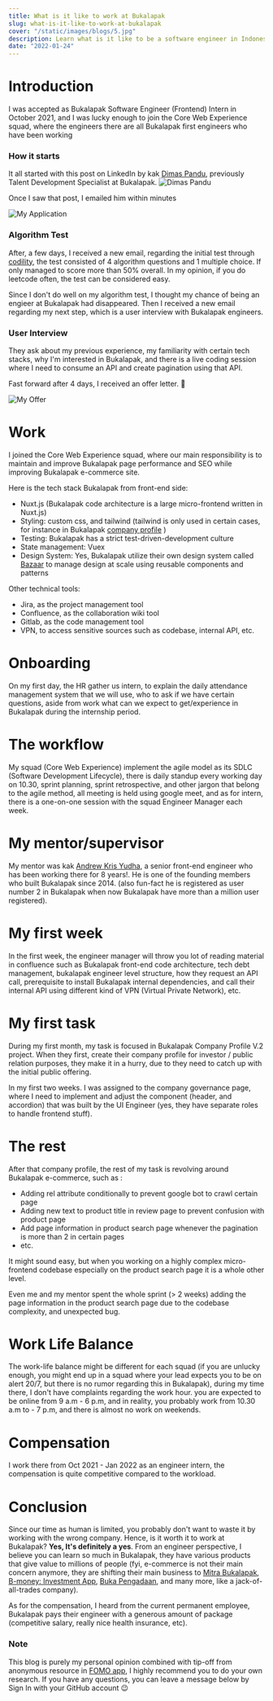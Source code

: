 ```yaml
---
title: What is it like to work at Bukalapak
slug: what-is-it-like-to-work-at-bukalapak
cover: "/static/images/blogs/5.jpg"
description: Learn what is it like to be a software engineer in Indonesia first unicorn that goes IPO (from ex engineer perspective)
date: "2022-01-24"
---
```


# Introduction

I was accepted as Bukalapak Software Engineer (Frontend) Intern in October 2021, and I was lucky enough to join the Core Web Experience squad, where the engineers there are all Bukalapak first engineers who have been working

### How it starts

It all started with this post on LinkedIn by kak [Dimas Pandu](https://www.linkedin.com/in/dimas-pandu-a04466123/), previously Talent Development Specialist at Bukalapak.
![Dimas Pandu](/static/images/blogs/bukalapak/linkedin.jpg)

Once I saw that post, I emailed him within minutes

![My Application](/static/images/blogs/bukalapak/my-email.jpg)

### Algorithm Test

After, a few days, I received a new email, regarding the initial test through [codility](https://www.codility.com/), the test consisted of 4 algorithm questions and 1 multiple choice. If only managed to score more than 50% overall. In my opinion, if you do leetcode often, the test can be considered easy.

Since I don't do well on my algorithm test, I thought my chance of being an engieer at Bukalapak had disappeared. Then I received a new email regarding my next step, which is a user interview with Bukalapak engineers.

### User Interview

They ask about my previous experience, my familiarity with certain tech stacks, why I'm interested in Bukalapak, and there is a live coding session where I need to consume an API and create pagination using that API.

Fast forward after 4 days, I received an offer letter. 🎉

![My Offer](/static/images/blogs/bukalapak/offer.jpg)

# Work

I joined the Core Web Experience squad, where our main responsibility is to maintain and improve Bukalapak page performance and SEO while improving Bukalapak e-commerce site.

Here is the tech stack Bukalapak from front-end side:

- Nuxt.js (Bukalapak code architecture is a large micro-frontend written in Nuxt.js)
- Styling: custom css, and tailwind (tailwind is only used in certain cases, for instance in Bukalapak [company profile](https://about.bukalapak.com/) )
- Testing: Bukalapak has a strict test-driven-development culture
- State management: Vuex
- Design System: Yes, Bukalapak utilize their own design system called [Bazaar](https://bazaar-visual.bukalapak.design/) to manage design at scale using reusable components and patterns

Other technical tools:

- Jira, as the project management tool
- Confluence, as the collaboration wiki tool
- Gitlab, as the code management tool
- VPN, to access sensitive sources such as codebase, internal API, etc.

# Onboarding

On my first day, the HR gather us intern, to explain the daily attendance management system that we will use, who to ask if we have certain questions, aside from work what can we expect to get/experience in Bukalapak during the internship period.

# The workflow

My squad (Core Web Experience) implement the agile model as its SDLC (Software Development Lifecycle), there is daily standup every working day on 10.30, sprint planning, sprint retrospective, and other jargon that belong to the agile method, all meeting is held using google meet, and as for intern, there is a one-on-one session with the squad Engineer Manager each week.

# My mentor/supervisor

My mentor was kak [Andrew Kris Yudha](https://www.linkedin.com/in/andrew-kris-yudha-1335832a/), a senior front-end engineer who has been working there for 8 years!. He is one of the founding members who built Bukalapak since 2014. (also fun-fact he is registered as user number 2 in Bukalapak when now Bukalapak have more than a million user registered).

# My first week

In the first week, the engineer manager will throw you lot of reading material in confluence such as Bukalapak front-end code architecture, tech debt management, bukalapak engineer level structure, how they request an API call, prerequisite to install Bukalapak internal dependencies, and call their internal API using different kind of VPN (Virtual Private Network), etc.

# My first task

During my first month, my task is focused in Bukalapak Company Profile V.2 project. When they first, create their company profile for investor / public relation purposes, they make it in a hurry, due to they need to catch up with the initial public offering.

In my first two weeks. I was assigned to the company governance page, where I need to implement and adjust the component (header, and accordion) that was built by the UI Engineer (yes, they have separate roles to handle frontend stuff).

# The rest

After that company profile, the rest of my task is revolving around Bukalapak e-commerce, such as :

- Adding rel attribute conditionally to prevent google bot to crawl certain page
- Adding new text to product title in review page to prevent confusion with product page
- Add page information in product search page whenever the pagination is more than 2 in certain pages
- etc.

It might sound easy, but when you working on a highly complex micro-frontend codebase especially on the product search page it is a whole other level.

Even me and my mentor spent the whole sprint (> 2 weeks) adding the page information in the product search page due to the codebase complexity, and unexpected bug.

# Work Life Balance

The work-life balance might be different for each squad (if you are unlucky enough, you might end up in a squad where your lead expects you to be on alert 20/7, but there is no rumor regarding this in Bukalapak), during my time there, I don't have complaints regarding the work hour. you are expected to be online from 9 a.m - 6 p.m, and in reality, you probably work from 10.30 a.m to - 7 p.m, and there is almost no work on weekends.

# Compensation

I work there from Oct 2021 - Jan 2022 as an engineer intern, the compensation is quite competitive compared to the workload.

# Conclusion

Since our time as human is limited, you probably don't want to waste it by working with the wrong company. Hence, is it worth it to work at Bukalapak? **Yes, It's definitely a yes**. From an engineer perspective, I believe you can learn so much in Bukalapak, they have various products that give value to millions of people (fyi, e-commerce is not their main concern anymore, they are shifting their main business to [Mitra Bukalapak](https://mitra.bukalapak.com/), [B-money: Investment App](https://www.bmoney.id/), [Buka Pengadaan](https://www.bukapengadaan.com/about), and many more, like a jack-of-all-trades company).

As for the compensation, I heard from the current permanent employee, Bukalapak pays their engineer with a generous amount of package (competitive salary, really nice health insurance, etc).

### Note

This blog is purely my personal opinion combined with tip-off from anonymous resource in [FOMO app](https://fomo.id/), I highly recommend you to do your own research. If you have any questions, you can leave a message below by Sign In with your GitHub account 😉
